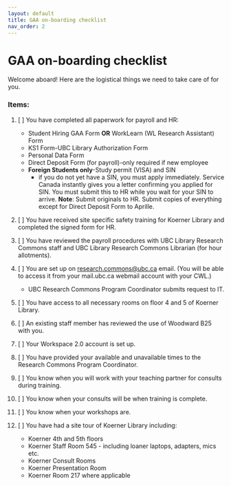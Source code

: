 ```yaml
---
layout: default
title: GAA on-boarding checklist
nav_order: 2
---
```

# GAA on-boarding checklist
Welcome aboard! Here are the logistical things we need to take care of for you.
### Items:
1. \[    \] You have completed all paperwork for payroll and HR:
   - Student Hiring GAA Form **OR** WorkLearn (WL Research Assistant) Form
   - KS1 Form-UBC Library Authorization Form
   - Personal Data Form
   - Direct Deposit Form (for payroll)-only required if new employee
   - **Foreign Students only**-Study permit (VISA) and SIN 
     - if you do not yet have a SIN, you must apply immediately. Service Canada instantly gives you a letter confirming you applied for SIN. You must submit this to HR while you wait for your SIN to arrive.
     **Note**: Submit originals to HR. Submit copies of everything except for Direct Deposit Form to Aprille.
     
1. \[    \] You have received site specific safety training for Koerner Library and completed the signed form for HR.
1. \[    \] You have reviewed the payroll procedures with UBC Library Research Commons staff and UBC Library Research Commons Librarian (for hour allotments).
1. \[    \] You are set up on research.commons@ubc.ca email. (You will be able to access it from your mail.ubc.ca webmail account with your CWL.) 
   - UBC Research Commons Program Coordinator submits request to IT.
1. \[    \] You have access to all necessary rooms on floor 4 and 5 of Koerner Library.
1. \[    \] An existing staff member has reviewed the use of Woodward B25 with you.
1. \[    \] Your Workspace 2.0 account is set up.
1. \[    \] You have provided your available and unavailable times to the Research Commons Program Coordinator.
1. \[    \] You know when you will work with your teaching partner for consults during training.
1. \[    \] You know when your consults will be when training is complete.
1. \[    \] You know when your workshops are.
1. \[    \] You have had a site tour of Koerner Library including:
   - Koerner 4th and 5th floors
   - Koerner Staff Room 545 - including loaner laptops, adapters, mics etc.
   - Koerner Consult Rooms
   - Koerner Presentation Room
   - Koerner Room 217 where applicable
